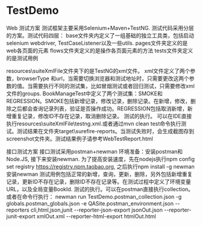 # TestDemo
Web 测试方案
测试框架主要采用Selenium+Maven+TestNG.
测试代码采用分层的方案。测试代码四层：
base文件夹内定义了一组基础的独立工具类，包括启动selenium webdriver, TestCaseListener以及一些utils.
pages文件夹定义的是web各页面的元素
flows文件夹定义的是操作各页面元素的方法
tests文件夹定义的是测试用例

resources\suiteXmlFile文件夹下的是TestNG的xml文件。
xml文件定义了两个参数，browserType 和url，当需要切换浏览器和测试地址时，只需要更改这两个参数的值。当需要执行不同的测试集，比如冒烟测试或者回归测试，只需要修改xml文件的groups.
BookManageTest中定义了两个测试集：SMOKE和REGRESSION。SMOKE包括新增记录，修改记录，删除记录。在新增，修改，删除之后都会查询记录列表，验证是否操作成功。REGRESSION包括取消新增，新增重复记录，修改ID不存在记录，取消删除记录。
测试的执行。
可以在IDE直接执行resources\suiteXmlFile\testng.xml.或者通过mvn clean test命令执行测试。测试结果在文件夹target\surefire-reports。当测试失败时，会生成截图存到screenshot文件夹。测试结果例子请参考WebTestReport.html

接口测试方案
接口测试采用postman+newman
环境准备：安装postman和Node.JS, 接下来安装newman. 为了提高安装速度，先在nodejs执行npm config set registry https://registry.npm.taobao.org, 之后执行npm install -g newman安装newman
测试用例包括正常的新增，查询，更新，删除，另外包括新增重复记录，更新ID不存在记录，删除ID不存在记录等。在测试过程中定义了环境变量URL，以及全局变量BookId.
测试的执行。可以在postman直接执行collection。或者在命令行执行：
newman run TestDemo.postman_collection.json -g globals.postman_globals.json -e QASite.postman_environment.json --reporters cli,html,json,junit --reporter-json-export jsonOut.json --reporter-junit-export xmlOut.xml --reporter-html-export htmlOut.html